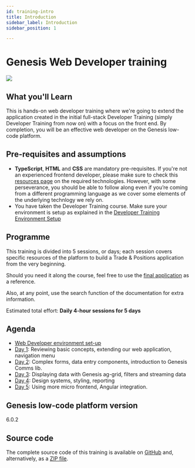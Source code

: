 ```yaml
---
id: training-intro
title: Introduction
sidebar_label: Introduction
sidebar_position: 1

---
```

# Genesis Web Developer training
![](/img/dev-training-book-cover.png)

## What you'll Learn​

This is hands-on web developer training where we're going to extend the application created in the initial full-stack Developer Training (simply Developer Training from now on) with a focus on the front end. By completion, you will be an effective web developer on the Genesis low-code platform.

## Pre-requisites and assumptions

- **TypeScript**, **HTML** and **CSS** are mandatory pre-requisites.​ If you're not an experienced frontend developer, please make sure to check this [resources page](/front-end/basics/prerequisites/) on the required technologies. However, with some perseverance, you should be able to follow along even if you’re coming from a different programming language as we cover some elements of the underlying technlogy we rely on.
- You have taken the Developer Training course. Make sure your environment is setup as explained in the [Developer Training Environment Setup](/getting-started/web-training/environment-setup/)

## Programme

This training is divided into 5 sessions, or days; each session covers specific resources of the platform to build a Trade & Positions application from the very beginning.

Should you need it along the course, feel free to use the [final application](#source-code) as a reference.

Also, at any point, use the search function of the documentation for extra information.

Estimated total effort: <b>Daily 4-hour sessions for 5 days</b>

## Agenda

- [Web Developer environment set-up](/getting-started/web-training/environment-setup/)
- [Day 1](/getting-started/web-training/training-content-day1/): Reviewing basic concepts, extending our web application​, navigation menu
- [Day 2](/getting-started/web-training/training-content-day2/): Complex forms, data entry components, introduction to Genesis Comms lib.
- [Day 3](/getting-started/web-training/training-content-day3/): Displaying data with Genesis ag-grid, filters and streaming data
- [Day 4](/getting-started/web-training/training-content-day4/): Design systems, styling, reporting
- [Day 5](/getting-started/web-training/training-content-day5/): Using more micro frontend, Angular integration​.

## Genesis low-code platform version
6.0.2

## Source code
The complete source code of this training is available 
on [GitHub](https://github.com/genesiscommunitysuccess/devtraining-gama) and, alternatively, as a [ZIP file](https://genesisglobal.jfrog.io/artifactory/community-uploads/devtraining-gama.zip).
